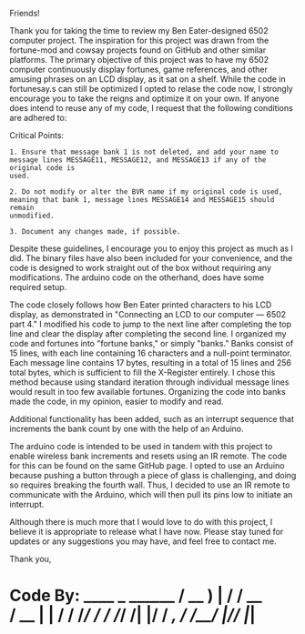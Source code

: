 Friends!

Thank you for taking the time to review my Ben Eater-designed 6502 computer project. The inspiration for this project was drawn from the fortune-mod and
cowsay projects found on GitHub and other similar platforms. The primary objective of this project was to have my 6502 computer continuously display 
fortunes, game references, and other amusing phrases on an LCD display, as it sat on a shelf. While the code in fortunesay.s can still be optimized I opted to relase the code now, I strongly encourage you to take the reigns and optimize it on your own. If anyone does intend to reuse any of my code, I request that the following conditions are adhered to:

Critical Points:

    1. Ensure that message bank 1 is not deleted, and add your name to message lines MESSAGE11, MESSAGE12, and MESSAGE13 if any of the original code is
    used.
    
    2. Do not modify or alter the BVR name if my original code is used, meaning that bank 1, message lines MESSAGE14 and MESSAGE15 should remain 
    unmodified.
    
    3. Document any changes made, if possible.

Despite these guidelines, I encourage you to enjoy this project as much as I did. The binary files have also been included for your convenience, and the 
code is designed to work straight out of the box without requiring any modifications. The arduino code on the otherhand, does have some required setup.

The code closely follows how Ben Eater printed characters to his LCD display, as demonstrated in "Connecting an LCD to our computer — 6502 part 4." I
modified his code to jump to the next line after completing the top line and clear the display after completing the second line. I organized my code
and fortunes into "fortune banks," or simply "banks." Banks consist of 15 lines, with each line containing 16 characters and a null-point terminator.
Each message line contains 17 bytes, resulting in a total of 15 lines and 256 total bytes, which is sufficient to fill the X-Register entirely.
I chose this method because using standard iteration through individual message lines would result in too few available fortunes. Organizing the
code into  banks made the code, in my opinion, easier to modify and read.

Additional functionality has been added, such as an interrupt sequence that increments the bank count by one with the help of an Arduino.

The arduino code is intended to be used in tandem with this project to enable wireless bank increments and resets using an IR remote. The code for this can
be found on the same GitHub page. I opted to use an Arduino because pushing a button through a piece of glass is challenging, and doing so requires
breaking the fourth wall. Thus, I decided to use an IR remote to communicate with the Arduino, which will then pull its pins low to initiate an interrupt.

Although there is much more that I would love to do with this project, I believe it is appropriate to release what I have now. Please stay tuned for updates or any suggestions you may have, and feel free to contact me.

Thank you,

Code By:
    ____ _    ______ 
   / __ ) |  / / __ \
  / __  | | / / /_/ /
 / /_/ /| |/ / _, _/ 
/_____/ |___/_/ |_|
====================


